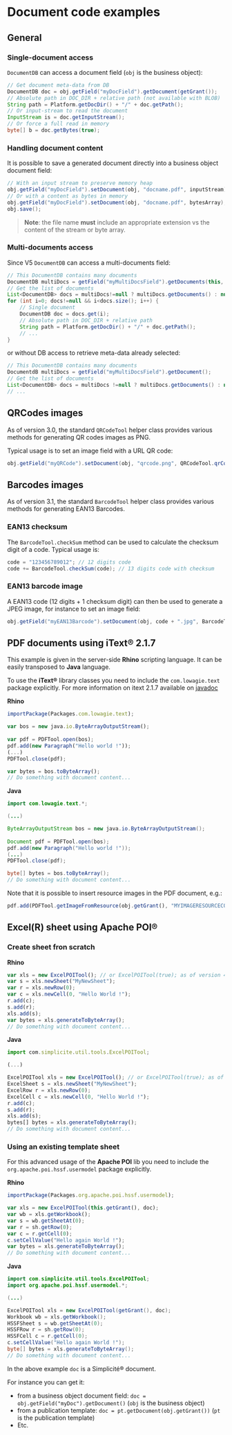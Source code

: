 Document code examples
======================

General
-------

### Single-document access

`DocumentDB` can access a document field (`obj` is the business object):

```java
// Get document meta-data from DB
DocumentDB doc = obj.getField("myDocField").getDocument(getGrant());
// Absolute path in DOC_DIR + relative path (not available with BLOB)
String path = Platform.getDocDir() + "/" + doc.getPath();
// Or input-stream to read the document
InputStream is = doc.getInputStream();
// Or force a full read in memory
byte[] b = doc.getBytes(true);
```

### Handling document content

It is possible to save a generated document directly into a business object document field:

```java
// With an input stream to preserve memory heap
obj.getField("myDocField").setDocument(obj, "docname.pdf", inputStream);
// Or with a content as bytes in memory
obj.getField("myDocField").setDocument(obj, "docname.pdf", bytesArray);
obj.save();
```

> **Note**: the file name **must** include an appropriate extension vs the content of the stream or byte array.

### Multi-documents access

Since V5 `DocumentDB` can access a multi-documents field:

```java
// This DocumentDB contains many documents
DocumentDB multiDocs = getField("myMultiDocsField").getDocuments(this, getRowId());
// Get the list of documents
List<DocumentDB> docs = multiDocs!=null ? multiDocs.getDocuments() : null;
for (int i=0; docs!=null && i<docs.size(); i++) {
	// Single document
	DocumentDB doc = docs.get(i);
	// Absolute path in DOC_DIR + relative path
	String path = Platform.getDocDir() + "/" + doc.getPath();
	// ...
}
```

or without DB access to retrieve meta-data already selected:

```java
// This DocumentDB contains many documents
DocumentdB multiDocs = getField("myMultiDocsField").getDocument();
// Get the list of documents
List<DocumentDB> docs = multiDocs !=null ? multiDocs.getDocuments() : null;
// ...
```


<h2 id="qrcode">QRCodes images</h2>

As of version 3.0, the standard `QRCodeTool` helper class provides various methods for generating QR codes images as PNG.

Typical usage is to set an image field with a URL QR code:
 
```java
obj.getField("myQRCode").setDocument(obj, "qrcode.png", QRCodeTool.qrCodeImage(Globals.getContextURL()));
```

<h2 id="barcode">Barcodes images</h2>

As of version 3.1, the standard `BarcodeTool` helper class provides various methods for generating EAN13 Barcodes.

### EAN13 checksum

The `BarcodeTool.checkSum` method can be used to calculate the checksum digit of a code. Typical usage is:

```java
code = "123456789012"; // 12 digits code
code += BarcodeTool.checkSum(code); // 13 digits code with checksum
```

### EAN13 barcode image

A EAN13 code (12 digits + 1 checksum digit) can then be used to generate a JPEG image, for instance to set an image field:

```java
obj.getField("myEAN13Barcode").setDocument(obj, code + ".jpg", BarcodeTool.ean13Image(code));
```
<h2 id="pdf">PDF documents using iText&reg; 2.1.7</h2>

This example is given in the server-side **Rhino** scripting language. It can be easily transposed to **Java** language.

To use the **iText&reg;** library classes you need to include the `com.lowagie.text` package explicitly.
For more information on itext 2.1.7 available on <a href="https://coderanch.com/how-to/javadoc/itext-2.1.7" target="_blank">javadoc</a>

**Rhino**

```javascript
importPackage(Packages.com.lowagie.text);

var bos = new java.io.ByteArrayOutputStream();
	
var pdf = PDFTool.open(bos);
pdf.add(new Paragraph("Hello world !"));
(...)
PDFTool.close(pdf);

var bytes = bos.toByteArray();
// Do something with document content...
```

**Java**

```java
import com.lowagie.text.*;

(...)

ByteArrayOutputStream bos = new java.io.ByteArrayOutputStream();
	
Document pdf = PDFTool.open(bos);
pdf.add(new Paragraph("Hello world !"));
(...)
PDFTool.close(pdf);

byte[] bytes = bos.toByteArray();
// Do something with document content...
```

Note that it is possible to insert resource images in the PDF document, e.g.:

```javascript
pdf.add(PDFTool.getImageFromResource(obj.getGrant(), "MYIMAGERESOURCECODE"));
```

<h2 id="excel">Excel(R) sheet using Apache POI&reg;</h2>

### Create sheet fron scratch

**Rhino**

```javascript
var xls = new ExcelPOITool(); // or ExcelPOITool(true); as of version 4.0, the true argument means using XLSX format
var s = xls.newSheet("MyNewSheet");
var r = xls.newRow(0);
var c = xls.newCell(0, "Hello World !");
r.add(c);
s.add(r);
xls.add(s);
var bytes = xls.generateToByteArray();
// Do something with document content...
```

**Java**

```javascript
import com.simplicite.util.tools.ExcelPOITool;

(...)

ExcelPOITool xls = new ExcelPOITool(); // or ExcelPOITool(true); as of version 4.0, the true argument means using XLSX format
ExcelSheet s = xls.newSheet("MyNewSheet");
ExcelRow r = xls.newRow(0);
ExcelCell c = xls.newCell(0, "Hello World !");
r.add(c);
s.add(r);
xls.add(s);
bytes[] bytes = xls.generateToByteArray();
// Do something with document content...
```

### Using an existing template sheet

For this advanced usage of the **Apache POI** lib you need to include the `org.apache.poi.hssf.usermodel` package explicitly.

**Rhino**

```javascript
importPackage(Packages.org.apache.poi.hssf.usermodel);

var xls = new ExcelPOITool(this.getGrant(), doc);
var wb = xls.getWorkbook();
var s = wb.getSheetAt(0);
var r = sh.getRow(0);
var c = r.getCell(0);
c.setCellValue("Hello again World !");
var bytes = xls.generateToByteArray();
// Do something with document content...
```

**Java**

```java
import com.simplicite.util.tools.ExcelPOITool;
import org.apache.poi.hssf.usermodel.*;

(...)

ExcelPOITool xls = new ExcelPOITool(getGrant(), doc);
Workbook wb = xls.getWorkbook();
HSSFSheet s = wb.getSheetAt(0);
HSSFRow r = sh.getRow(0);
HSSFCell c = r.getCell(0);
c.setCellValue("Hello again World !");
byte[] bytes = xls.generateToByteArray();
// Do something with document content...
```

In the above example `doc` is a Simplicit&eacute;&reg; document.

For instance you can get it:

- from a business object document field: `doc = obj.getField("myDoc").getDocument()` (`obj` is the business object)
- from a publication template: `doc = pt.getDocument(obj.getGrant())` (`pt` is the publication template)
- Etc.
